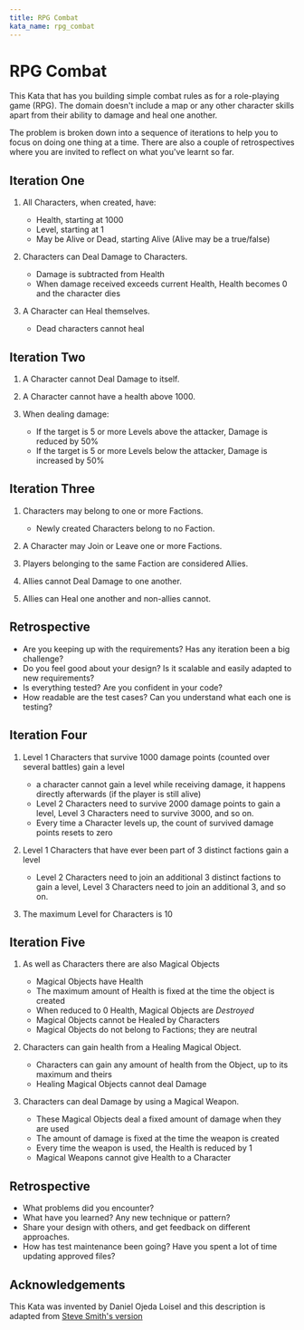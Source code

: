 ```yaml
---
title: RPG Combat
kata_name: rpg_combat
---
```


# RPG Combat

This Kata that has you building simple combat rules as for a role-playing game (RPG). The domain doesn't include a map or any other character skills apart from their ability to damage and heal one another.

The problem is broken down into a sequence of iterations to help you to focus on doing one 
thing at a time. There are also a couple of retrospectives where you are invited to reflect 
on what you've learnt so far.

## Iteration One

1. All Characters, when created, have:
    - Health, starting at 1000
    - Level, starting at 1
    - May be Alive or Dead, starting Alive (Alive may be a true/false)

1. Characters can Deal Damage to Characters.
    - Damage is subtracted from Health
    - When damage received exceeds current Health, Health becomes 0 and the character dies

1. A Character can Heal themselves.
    - Dead characters cannot heal

## Iteration Two

1. A Character cannot Deal Damage to itself.

1. A Character cannot have a health above 1000.

1. When dealing damage:
    - If the target is 5 or more Levels above the attacker, Damage is reduced by 50%
    - If the target is 5 or more Levels below the attacker, Damage is increased by 50%

## Iteration Three

1. Characters may belong to one or more Factions.
    - Newly created Characters belong to no Faction.

1. A Character may Join or Leave one or more Factions.

1. Players belonging to the same Faction are considered Allies.

1. Allies cannot Deal Damage to one another.

1. Allies can Heal one another and non-allies cannot.

## Retrospective

- Are you keeping up with the requirements? Has any iteration been a big challenge?
- Do you feel good about your design? Is it scalable and easily adapted to new requirements?
- Is everything tested? Are you confident in your code?
- How readable are the test cases? Can you understand what each one is testing?


## Iteration Four

1. Level 1 Characters that survive 1000 damage points (counted over several battles) gain a level
   - a character cannot gain a level while receiving damage, it happens directly afterwards (if the player is still alive)
   - Level 2 Characters need to survive 2000 damage points to gain a level, Level 3 Characters need to survive 3000, and so on.
   - Every time a Character levels up, the count of survived damage points resets to zero

1. Level 1 Characters that have ever been part of 3 distinct factions gain a level
   - Level 2 Characters need to join an additional 3 distinct factions to gain a level, Level 3 Characters need to join an additional 3, and so on.

2. The maximum Level for Characters is 10

## Iteration Five

1. As well as Characters there are also Magical Objects
   - Magical Objects have Health
   - The maximum amount of Health is fixed at the time the object is created
   - When reduced to 0 Health, Magical Objects are *Destroyed*
   - Magical Objects cannot be Healed by Characters
   - Magical Objects do not belong to Factions; they are neutral
    
1. Characters can gain health from a Healing Magical Object.
    - Characters can gain any amount of health from the Object, up to its maximum and theirs
    - Healing Magical Objects cannot deal Damage
    
1. Characters can deal Damage by using a Magical Weapon.
    - These Magical Objects deal a fixed amount of damage when they are used
    - The amount of damage is fixed at the time the weapon is created
    - Every time the weapon is used, the Health is reduced by 1
    - Magical Weapons cannot give Health to a Character


## Retrospective

- What problems did you encounter?
- What have you learned? Any new technique or pattern?
- Share your design with others, and get feedback on different approaches.
- How has test maintenance been going? Have you spent a lot of time updating approved files?

## Acknowledgements

This Kata was invented by Daniel Ojeda Loisel and this description is adapted from [Steve Smith's version](https://github.com/ardalis/kata-catalog/blob/main/katas/RPG%20Combat.md)